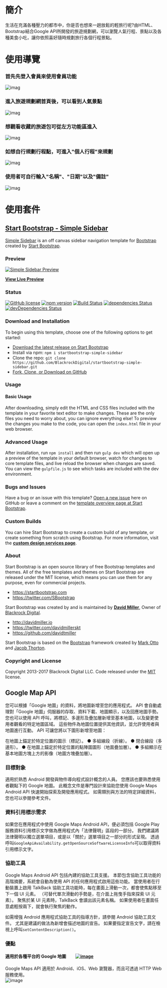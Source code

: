 # 簡介

生活在充滿各種壓力的都市中，你是否也想來一趟放鬆的輕旅行呢?由HTML、Bootstrap結合Google API所開發的旅遊規劃網，可以瀏覽人氣行程、景點以及各種美食小吃，讓你依照喜好隨時規劃旅行各個行程景點。

# 使用導覽

### 首先先登入會員來使用會員功能

![imag](https://github.com/magic2000tw/im_agile_project/blob/master/plan_your_travel/documents_and_files/PNG/05.png?raw=true)

### 進入旅遊規劃網首頁後，可以看到人氣景點

![imag](https://github.com/magic2000tw/im_agile_project/blob/master/plan_your_travel/documents_and_files/PNG/01-3.png?raw=true)

### 想觀看收藏的旅遊包可從左方功能區進入
![imag](https://github.com/magic2000tw/im_agile_project/blob/master/plan_your_travel/documents_and_files/PNG/04.png?raw=true)

### 如想自行規劃行程點，可進入"個人行程"來規劃

![imag](https://github.com/magic2000tw/im_agile_project/blob/master/plan_your_travel/documents_and_files/PNG/02-1.png?raw=true)

### 使用者可自行輸入"名稱"、"日期"以及"備註"

![imag](https://github.com/magic2000tw/im_agile_project/blob/master/plan_your_travel/documents_and_files/PNG/03.png?raw=true)

# 使用套件
## [Start Bootstrap - Simple Sidebar](https://startbootstrap.com/template-overviews/simple-sidebar/)

[Simple Sidebar](http://startbootstrap.com/template-overviews/simple-sidebar/) is an off canvas sidebar navigation template for [Bootstrap](http://getbootstrap.com/) created by [Start Bootstrap](http://startbootstrap.com/).

### Preview

[![Simple Sidebar Preview](https://startbootstrap.com/assets/img/templates/simple-sidebar.jpg)](https://blackrockdigital.github.io/startbootstrap-simple-sidebar/)

**[View Live Preview](https://blackrockdigital.github.io/startbootstrap-simple-sidebar/)**

### Status

[![GitHub license](https://img.shields.io/badge/license-MIT-blue.svg)](https://raw.githubusercontent.com/BlackrockDigital/startbootstrap-simple-sidebar/master/LICENSE)
[![npm version](https://img.shields.io/npm/v/startbootstrap-simple-sidebar.svg)](https://www.npmjs.com/package/startbootstrap-simple-sidebar)
[![Build Status](https://travis-ci.org/BlackrockDigital/startbootstrap-simple-sidebar.svg?branch=master)](https://travis-ci.org/BlackrockDigital/startbootstrap-simple-sidebar)
[![dependencies Status](https://david-dm.org/BlackrockDigital/startbootstrap-simple-sidebar/status.svg)](https://david-dm.org/BlackrockDigital/startbootstrap-simple-sidebar)
[![devDependencies Status](https://david-dm.org/BlackrockDigital/startbootstrap-simple-sidebar/dev-status.svg)](https://david-dm.org/BlackrockDigital/startbootstrap-simple-sidebar?type=dev)

### Download and Installation

To begin using this template, choose one of the following options to get started:
* [Download the latest release on Start Bootstrap](https://startbootstrap.com/template-overviews/simple-sidebar/)
* Install via npm: `npm i startbootstrap-simple-sidebar`
* Clone the repo: `git clone https://github.com/BlackrockDigital/startbootstrap-simple-sidebar.git`
* [Fork, Clone, or Download on GitHub](https://github.com/BlackrockDigital/startbootstrap-simple-sidebar)

### Usage

#### Basic Usage

After downloading, simply edit the HTML and CSS files included with the template in your favorite text editor to make changes. These are the only files you need to worry about, you can ignore everything else! To preview the changes you make to the code, you can open the `index.html` file in your web browser.

### Advanced Usage

After installation, run `npm install` and then run `gulp dev` which will open up a preview of the template in your default browser, watch for changes to core template files, and live reload the browser when changes are saved. You can view the `gulpfile.js` to see which tasks are included with the dev environment.

### Bugs and Issues

Have a bug or an issue with this template? [Open a new issue](https://github.com/BlackrockDigital/startbootstrap-simple-sidebar/issues) here on GitHub or leave a comment on the [template overview page at Start Bootstrap](http://startbootstrap.com/template-overviews/simple-sidebar/).

### Custom Builds

You can hire Start Bootstrap to create a custom build of any template, or create something from scratch using Bootstrap. For more information, visit the **[custom design services page](https://startbootstrap.com/bootstrap-design-services/)**.

### About

Start Bootstrap is an open source library of free Bootstrap templates and themes. All of the free templates and themes on Start Bootstrap are released under the MIT license, which means you can use them for any purpose, even for commercial projects.

* https://startbootstrap.com
* https://twitter.com/SBootstrap

Start Bootstrap was created by and is maintained by **[David Miller](http://davidmiller.io/)**, Owner of [Blackrock Digital](http://blackrockdigital.io/).

* http://davidmiller.io
* https://twitter.com/davidmillerskt
* https://github.com/davidtmiller

Start Bootstrap is based on the [Bootstrap](http://getbootstrap.com/) framework created by [Mark Otto](https://twitter.com/mdo) and [Jacob Thorton](https://twitter.com/fat).

### Copyright and License

Copyright 2013-2017 Blackrock Digital LLC. Code released under the [MIT](https://github.com/BlackrockDigital/startbootstrap-simple-sidebar/blob/gh-pages/LICENSE) license.

## Google Map API

您可以根據「Google 地圖」的資料，將地圖新增至您的應用程式。 API 會自動處理對「Google 地圖」伺服器的存取、資料下載、地圖顯示，以及回應地圖手勢。
您也可以使用 API 呼叫，將標記、多邊形及疊加層新增至基本地圖，以及變更使用者觀看的特定地圖區域。 這些物件為地圖位置提供其他資訊，並允許使用者與地圖進行互動。
API 可讓您將以下圖形新增至地圖：

在地圖上錨定於特定位置的圖示（標記）。
● 多組線段（折線）。
● 閉合線段（多邊形）。
●  在地圖上錨定於特定位置的點陣圖圖形（地面疊加層）。
● 多組顯示在基本地圖方塊上方的影像（地圖方塊疊加層）。

### 目標對象

適用於熟悉 Android 開發與物件導向程式設計概念的人員。 您應該也要熟悉使用者觀點下的 Google 地圖。
此概念文件是專門設計來協助您使用 Google Maps Android API 快速開始探索及開發應用程式。 如需類別與方法的特定詳細資料，您也可以參閱參考文件。

### 資料引用標示需求

如果您在應用程式中使用 Google Maps Android API，便必須包括 Google Play 服務資料引用標示文字做為應用程式內「法律聲明」區段的一部分。
我們建議將法律聲明以獨立選單項目，或是以「關於」選單項目之一部分的形式呈現。
透過呼叫```GoogleApiAvailability.getOpenSourceSoftwareLicenseInfo```可以取得資料引用標示文字。

### 協助工具

Google Maps Android API 包括內建的協助工具支援。 本節包含協助工具功能的高階摘要，系統會自動為使用 API 的任何應用程式啟用這些功能。
當使用者在行動裝置上啟用 TalkBack 協助工具功能時，每在畫面上滑動一次，都會使焦點移至下一個 UI 元素。
（可替代單次滑動的手勢是，在介面上拖曳手指來探索 UI 元素）。 聚焦於某 UI 元素時，TalkBack 會讀出該元素名稱。 如果使用者在畫面任意處輕按兩下，就會執行聚焦的動作。

如需增強 Android 應用程式協助工具的指導方針，請參閱 Android 協助工具文件。 尤其是建議的做法為新增會描述地圖的宣告。 如果要指定宣告文字，請在檢視上呼叫```setContentDescription()```。

### 優點

#### 適用於各種平台的 Google 地圖         [![image](https://ppt.cc/fLWn0x@.png)](https://developers.google.com/maps/android/?hl=zh-tw)

Google Maps API 適用於 Android、iOS、Web 瀏覽器，而且可透過 HTTP Web 服務使用。  
![image](https://ppt.cc/fa9iMx@.png)
